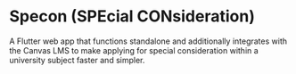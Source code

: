 # Specon (SPEcial CONsideration)

A Flutter web app that functions standalone and additionally integrates with the Canvas LMS to make applying for special consideration within a university subject faster and simpler.

